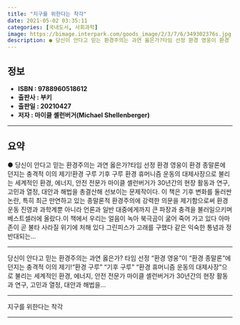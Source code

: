 ```yaml
---
title: "지구를 위한다는 착각"
date: 2021-05-02 03:35:11
categories: [국내도서, 사회과학]
image: https://bimage.interpark.com/goods_image/2/3/7/6/349302376s.jpg
description: ● 당신이 안다고 믿는 환경주의는 과연 옳은가?타임 선정 환경 영웅이 환경 종말론에 던지는 충격적 이의 제기!환경 구루 기후 구루 환경 휴머니즘 운동의 대제사장으로 불리는 세계적인 환경, 에너지, 안전 전문가 마이클 셸런버거가 30년간의 현장 활동과 연구, 고민과 열정, 대안과 해법을
---
```


## **정보**

- **ISBN : 9788960518612**
- **출판사 : 부키**
- **출판일 : 20210427**
- **저자 : 마이클 셸런버거(Michael Shellenberger)**

------



## **요약**

●  당신이 안다고 믿는 환경주의는 과연 옳은가?타임 선정 환경 영웅이 환경 종말론에 던지는 충격적 이의 제기!환경 구루 기후 구루 환경 휴머니즘 운동의 대제사장으로 불리는 세계적인 환경, 에너지, 안전 전문가 마이클 셸런버거가 30년간의 현장 활동과 연구, 고민과 열정, 대안과 해법을 총결산해 선보이는 문제작이다. 이 책은 기후 변화를 둘러싼 논란, 특히 최근 만연하고 있는 종말론적 환경주의에 강력한 의문을 제기함으로써 환경 운동 진영과 과학계뿐 아니라 언론과 일반 대중에게까지 큰 파장과 충격을 불러일으키며 베스트셀러에 올랐다.이 책에서 우리는 얼음이 녹아 북극곰이 굶어 죽어 가고 있다 아마존이 곧 불타 사라질 위기에 처해 있다 그린피스가 고래를 구했다 같은 익숙한 통념과 정반대되는...

------

당신이 안다고 믿는 환경주의는 과연 옳은가?
타임 선정 “환경 영웅”이 “환경 종말론”에 던지는 충격적 이의 제기!“환경 구루” “기후 구루” “환경 휴머니즘 운동의 대제사장”으로 불리는 세계적인 환경, 에너지, 안전 전문가 마이클 셸런버거가 30년간의 현장 활동과 연구, 고민과 열정, 대안과 해법을... 

------


지구를 위한다는 착각 

------


